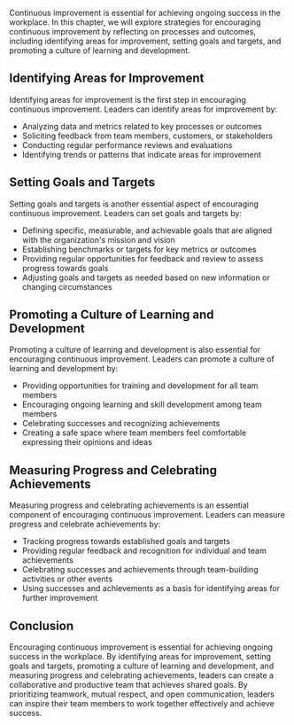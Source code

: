 
Continuous improvement is essential for achieving ongoing success in the workplace. In this chapter, we will explore strategies for encouraging continuous improvement by reflecting on processes and outcomes, including identifying areas for improvement, setting goals and targets, and promoting a culture of learning and development.

Identifying Areas for Improvement
---------------------------------

Identifying areas for improvement is the first step in encouraging continuous improvement. Leaders can identify areas for improvement by:

* Analyzing data and metrics related to key processes or outcomes
* Soliciting feedback from team members, customers, or stakeholders
* Conducting regular performance reviews and evaluations
* Identifying trends or patterns that indicate areas for improvement

Setting Goals and Targets
-------------------------

Setting goals and targets is another essential aspect of encouraging continuous improvement. Leaders can set goals and targets by:

* Defining specific, measurable, and achievable goals that are aligned with the organization's mission and vision
* Establishing benchmarks or targets for key metrics or outcomes
* Providing regular opportunities for feedback and review to assess progress towards goals
* Adjusting goals and targets as needed based on new information or changing circumstances

Promoting a Culture of Learning and Development
-----------------------------------------------

Promoting a culture of learning and development is also essential for encouraging continuous improvement. Leaders can promote a culture of learning and development by:

* Providing opportunities for training and development for all team members
* Encouraging ongoing learning and skill development among team members
* Celebrating successes and recognizing achievements
* Creating a safe space where team members feel comfortable expressing their opinions and ideas

Measuring Progress and Celebrating Achievements
-----------------------------------------------

Measuring progress and celebrating achievements is an essential component of encouraging continuous improvement. Leaders can measure progress and celebrate achievements by:

* Tracking progress towards established goals and targets
* Providing regular feedback and recognition for individual and team achievements
* Celebrating successes and achievements through team-building activities or other events
* Using successes and achievements as a basis for identifying areas for further improvement

Conclusion
----------

Encouraging continuous improvement is essential for achieving ongoing success in the workplace. By identifying areas for improvement, setting goals and targets, promoting a culture of learning and development, and measuring progress and celebrating achievements, leaders can create a collaborative and productive team that achieves shared goals. By prioritizing teamwork, mutual respect, and open communication, leaders can inspire their team members to work together effectively and achieve success.
